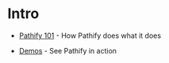 # Intro

- [Pathify 101](/intro/pathify.md) - How Pathify does what it does

- [Demos](/intro/demos.md) - See Pathify in action
